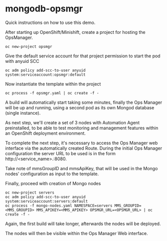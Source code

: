 # mongodb-opsmgr

Quick instructions on how to use this demo.

After starting up OpenShift/Minishift, create a project for hosting the OpsManager.

```
oc new-project opsmgr
```

Give the default service account for that project permission to start the pod with anyuid SCC

```
oc adm policy add-scc-to-user anyuid system:serviceaccount:opsmgr:default
```
    
Now instantiate the template within the project

```
oc process -f opsmgr.yaml | oc create -f -
```

A build will automatically start taking some minutes, finally the Ops Manager will be up and running, using a second pod as its own Mongod database (single instance).

As next step, we'll create a set of 3 nodes with Automation Agent preinstalled, to be able to test monitoring and management features within an OpenShift deployment environment.

To complete the next step, it's necessary to access the Ops Manager web interface via the automatically created Route. During the initial Ops Manager configuration the server URL to be used is in the form http://<service_name>.<namespace>:8080. 
    
Take note of mmsGroupID and mmsApiKey, that will be used in the Mongo nodes' configuration as input to the template.

Finally, proceed with creation of Mongo nodes

```
oc new-project servers
oc adm policy add-scc-to-user anyuid system:serviceaccount:servers:default
oc process -f mongo-nodes.yaml NAMESPACE=servers MMS_GROUPID=<MMS_GROUPID> MMS_APIKEY=<MMS_APIKEY> OPSMGR_URL=<OPSMGR_URL> | oc create -f -
```

Again, the first build will take longer, afterwards the nodes will be deployed.

The nodes will then be visible within the Ops Manager Web interface.
